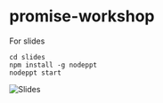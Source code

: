 # promise-workshop

For slides

```
cd slides
npm install -g nodeppt
nodeppt start
```
![Slides](https://user-images.githubusercontent.com/5471228/27819719-1ef1a6ae-60ce-11e7-8eab-c0794dae986b.png)
